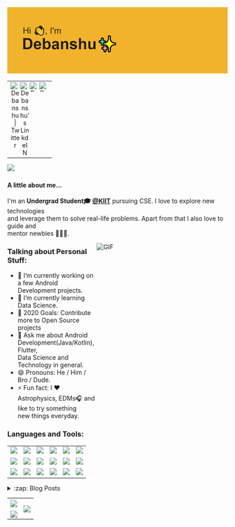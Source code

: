 <img src="https://github.com/Debanshu777/Debanshu777/blob/main/banner.png"/>
<table>
    <tr>
    <td  align="center">
        <a href="https://twitter.com/DattaDebanshu">
        <img align="left" alt="Debanshu | Twitter" width="22px" src="https://cdn.jsdelivr.net/npm/simple-icons@v3/icons/twitter.svg" />
        </a>
        <a href="https://www.linkedin.com/in/debanshu-datta-483376169/">
        <img align="left" alt="Debanshu's LinkdeIN" width="22px" src="https://cdn.jsdelivr.net/npm/simple-icons@v3/icons/linkedin.svg" />
        </a>
        <a href="https://www.instagram.com/debanshu.datta">
        <img align="left" alt="Debanshu's Instagram" width="22px" height="22px" src="https://cdn.jsdelivr.net/npm/simple-icons@v3/icons/instagram.svg" />
        </a>
        <a href="https://medium.com/@debanshudatta123">
        <img align="left" alt="Debanshu's Instagram" width="22px" height="22px" src="https://simpleicons.org/icons/medium.svg" />
        </a>
    </td>
    <tr>
</table>

<img src="https://komarev.com/ghpvc/?username=Debanshu777&style=flat-square"/>

#### A little about me...  
I'm an **Undergrad Student🎓 [@KIIT](https://kiit.ac.in/)** pursuing CSE. I love to explore new technologies<br>
and leverage them to solve real-life problems. Apart from that I also love to guide and <br>
mentor newbies 👨🏻‍💻.


<img align="right" alt="GIF" src="https://giphy.com/gifs/26DoiqmYcxgFICb3G/html5" width="300" height="350" />

### Talking about Personal Stuff:

- 🔭 I’m currently working on a few Android Development projects.
- 🌱 I’m currently learning Data Science.
- 🥅 2020 Goals: Contribute more to Open Source projects
- 💬 Ask me about Android Development(Java/Kotlin), Flutter,<br>
     Data Science and Technology in general.
- 😄 Pronouns: He / Him / Bro / Dude.
- ⚡ Fun fact: I ❤️ Astrophysics, EDMs🎧 and like to try something <br>
    new things everyday. 

### Languages and Tools:
<table border="0" width="0">
    <tr>
        <td align="center"><img src="https://img.shields.io/badge/java-%23ED8B00.svg?&style=for-the-badge&logo=java&logoColor=white"/></td>
        <td align="center"><img src="https://img.shields.io/badge/kotlin-%230095D5.svg?&style=for-the-badge&logo=kotlin&logoColor=white"/></td>
        <td align="center"><img src="https://img.shields.io/badge/dart-%230175C2.svg?&style=for-the-badge&logo=dart&logoColor=white"/></td>
        <td align="center"><img src="https://img.shields.io/badge/Flutter%20-%2302569B.svg?&style=for-the-badge&logo=Flutter&logoColor=white" /></td>
        <td align="center"><img src="https://img.shields.io/badge/material%20ui%20-%230081CB.svg?&style=for-the-badge&logo=material-ui&logoColor=white"/></td>
        <td align="center"><img src="https://img.shields.io/badge/Jupyter%20-%23F37626.svg?&style=for-the-badge&logo=Jupyter&logoColor=white" /></td>
    </tr>
    <tr>
        <td align="center"><img src="https://img.shields.io/badge/python%20-%2314354C.svg?&style=for-the-badge&logo=python&logoColor=white"/></td>
        <td align="center"><img src="https://img.shields.io/badge/numpy%20-%23013243.svg?&style=for-the-badge&logo=numpy&logoColor=white" /></td>
        <td align="center"><img src="https://img.shields.io/badge/pandas%20-%23150458.svg?&style=for-the-badge&logo=pandas&logoColor=white" /></td>
        <td align="center"><img src="https://img.shields.io/badge/go-%2300ADD8.svg?&style=for-the-badge&logo=go&logoColor=white"/></td>
        <td align="center"><img src="https://img.shields.io/badge/git%20-%23F05033.svg?&style=for-the-badge&logo=git&logoColor=white"/></td>
        <td align="center"><img src="https://img.shields.io/badge/github%20-%23121011.svg?&style=for-the-badge&logo=github&logoColor=white"/></td>
    </tr>
    <tr>
        <td align="center"><img src="https://img.shields.io/badge/sqlite-%2307405e.svg?&style=for-the-badge&logo=sqlite&logoColor=white"/></td>
        <td align="center"><img src="https://img.shields.io/badge/firebase%20-%23039BE5.svg?&style=for-the-badge&logo=firebase"/></td>
        <td align="center"><img src="https://img.shields.io/badge/markdown-%23000000.svg?&style=for-the-badge&logo=markdown&logoColor=white"/></td>
        <td align="center"><img src="https://img.shields.io/badge/c%20-%2300599C.svg?&style=for-the-badge&logo=c&logoColor=white"/></td?>
        <td align="center"><img src="https://img.shields.io/badge/c++%20-%2300599C.svg?&style=for-the-badge&logo=c%2B%2B&ogoColor=white"/></td>
        <td align="center"><img src="https://img.shields.io/badge/html5%20-%23E34F26.svg?&style=for-the-badge&logo=html5&logoColor=white"/></td>
    </tr> 
</table> 

<details>
  <summary>:zap: Blog Posts</summary>
  
### Blog Posts:
<a href="https://medium.com/@debanshudatta123">
<img src="https://github-readme-medium.vercel.app/?username=debanshudatta123&limit=3"/>
</a>
</details>

<table>
    <tr>
        <td>
            <img src="https://spotify-recently-played-readme.vercel.app/api?user=wex8xjk0lgc4m948k3cb68xe8&count=1&width=500" align="center"/>
        </td>
        <td rowspan=2>
            <img src="https://github-readme-stats.vercel.app/api/top-langs/?username=Debanshu777&theme=dark" align="center"/></td>
    </tr>
    <tr>
        <td><img src="https://github-readme-stats.vercel.app/api?username=Debanshu777&count_private=true&theme=dark&show_icons=true" align="center"/></td>
    </tr>
</table>
